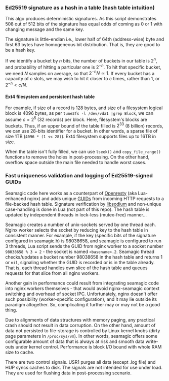 ### Ed25519 signature as a hash in a table (hash table intuition)
This algo produces deterministic signatures. As this script demonstrates 508 out of 512 bits of the signature has equal odds of coming as 0 or 1 with changing message and the same key.

The signature is little-endian i.e., lower half of 64th (address-wise) byte and first 63 bytes have homogeneous bit distribution. That is, they are good to be a hash key.

If we identify a bucket by $n$ bits, the number of buckets in our table is $2^n$, and probability of hitting a particular one is $2^{-n}$. To hit that specific bucket, we need $N$ samples on average, so that $2^{-n}N\simeq1$. If every bucket has a capacity of $c$ slots, we may wish to hit it closer to $c$ times, rather than 1, or $2^{-n} < c/N$.
#### Ext4 filesystem and persistent hash table
For example, if size of a record is 128 bytes, and size of a filesystem logical block is 4096 bytes, as per `tune2fs -l /dev/vda1 |grep Block`, we can assume $c=2^5$ (32 records) per block. Here, filesystem's blocks are buckets. Thus, if an upper bound of the table filled is $2^{33}$ (8 billion) records, we can use 28-bits identifier for a bucket. In other words, a sparse file of size 1TB (`4096 * (1 << 28)`). Ext4 filesystem supports files up to 16TB in size.

When the table isn't fully filled, we can use `lseek()` and `copy_file_range()` functions to remove the holes in post-processing. On the other hand, overflow space outside the main file needed to handle worst cases.
### Fast uniqueness validation and logging of Ed25519-signed GUIDs
Seamagic code here works as a counterpart of [Openresty](https://openresty.com/en/) (aka Lua-enhanced nginx) and adds unique [GUIDs](https://en.wikipedia.org/wiki/Universally_unique_identifier) from incoming HTTP requests to a file-backed hash table. Signature verification by [libsodium](https://opm.openresty.org/package/jprjr/luasodium/) and non-unique case-handling is done in Lua (not part of this repo). The hash table is updated by independent threads in lock-less (mutex-free) manner...

Seamagic creates a number of unix-sockets served by one thread each. Nginx worker selects the socket by reducing key to the hash table in consistent manner. For example, if the key (specific bits of the signature configured in seamagic.h) is 98038658, and seamagic is configured to run 3 threads, Lua script sends the GUID from nginx worker to a socket number `98038658 % 3 = 2` - the socket is named `<basename>.2`. Seamagic thread checks/updates a bucket number 98038658 in the hash table and returns 1 or `nil`, signaling whether the GUID is recorded or is in the table already. That is, each thread handles own slice of the hash table and queues requests for that slice from all nginx workers.

Another gain in performance could result from integrating seamagic code into nginx workers themselves - that would avoid nginx-seamagic context switching and overhead of socket IPC. Unfortunately, nginx doesn't offer such possibility (worker-specific configuration), and it may lie outside its paradigm altogether. So, complicating it further may or may not be a good thing.

Due to alignments of data structures with memory paging, any practical crash should not result in data corruption. On the other hand, amount of data not persisted to file-storage is controlled by Linux kernel knobs (dirty page parameters in `/proc/sys/vm`). In other words, seamagic offers some configurable amount of data that is always at risk and smooth data write-outs under kernel control. Performance is block I/O bound with whole RAM size to cache.

There are two control signals. USR1 purges all data (except .log file) and HUP syncs caches to disk. The signals are not intended for use under load. They are used for flushing data in post-processing scenario.
